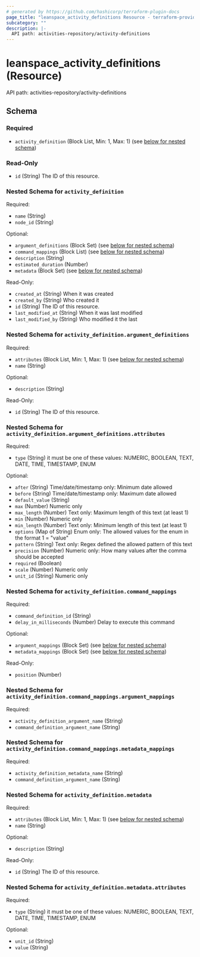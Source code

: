 ```yaml
---
# generated by https://github.com/hashicorp/terraform-plugin-docs
page_title: "leanspace_activity_definitions Resource - terraform-provider-leanspace"
subcategory: ""
description: |-
  API path: activities-repository/activity-definitions
---
```


# leanspace_activity_definitions (Resource)

API path: activities-repository/activity-definitions



<!-- schema generated by tfplugindocs -->
## Schema

### Required

- `activity_definition` (Block List, Min: 1, Max: 1) (see [below for nested schema](#nestedblock--activity_definition))

### Read-Only

- `id` (String) The ID of this resource.

<a id="nestedblock--activity_definition"></a>
### Nested Schema for `activity_definition`

Required:

- `name` (String)
- `node_id` (String)

Optional:

- `argument_definitions` (Block Set) (see [below for nested schema](#nestedblock--activity_definition--argument_definitions))
- `command_mappings` (Block List) (see [below for nested schema](#nestedblock--activity_definition--command_mappings))
- `description` (String)
- `estimated_duration` (Number)
- `metadata` (Block Set) (see [below for nested schema](#nestedblock--activity_definition--metadata))

Read-Only:

- `created_at` (String) When it was created
- `created_by` (String) Who created it
- `id` (String) The ID of this resource.
- `last_modified_at` (String) When it was last modified
- `last_modified_by` (String) Who modified it the last

<a id="nestedblock--activity_definition--argument_definitions"></a>
### Nested Schema for `activity_definition.argument_definitions`

Required:

- `attributes` (Block List, Min: 1, Max: 1) (see [below for nested schema](#nestedblock--activity_definition--argument_definitions--attributes))
- `name` (String)

Optional:

- `description` (String)

Read-Only:

- `id` (String) The ID of this resource.

<a id="nestedblock--activity_definition--argument_definitions--attributes"></a>
### Nested Schema for `activity_definition.argument_definitions.attributes`

Required:

- `type` (String) it must be one of these values: NUMERIC, BOOLEAN, TEXT, DATE, TIME, TIMESTAMP, ENUM

Optional:

- `after` (String) Time/date/timestamp only: Minimum date allowed
- `before` (String) Time/date/timestamp only: Maximum date allowed
- `default_value` (String)
- `max` (Number) Numeric only
- `max_length` (Number) Text only: Maximum length of this text (at least 1)
- `min` (Number) Numeric only
- `min_length` (Number) Text only: Minimum length of this text (at least 1)
- `options` (Map of String) Enum only: The allowed values for the enum in the format 1 = "value"
- `pattern` (String) Text only: Regex defined the allowed pattern of this text
- `precision` (Number) Numeric only: How many values after the comma should be accepted
- `required` (Boolean)
- `scale` (Number) Numeric only
- `unit_id` (String) Numeric only



<a id="nestedblock--activity_definition--command_mappings"></a>
### Nested Schema for `activity_definition.command_mappings`

Required:

- `command_definition_id` (String)
- `delay_in_milliseconds` (Number) Delay to execute this command

Optional:

- `argument_mappings` (Block Set) (see [below for nested schema](#nestedblock--activity_definition--command_mappings--argument_mappings))
- `metadata_mappings` (Block Set) (see [below for nested schema](#nestedblock--activity_definition--command_mappings--metadata_mappings))

Read-Only:

- `position` (Number)

<a id="nestedblock--activity_definition--command_mappings--argument_mappings"></a>
### Nested Schema for `activity_definition.command_mappings.argument_mappings`

Required:

- `activity_definition_argument_name` (String)
- `command_definition_argument_name` (String)


<a id="nestedblock--activity_definition--command_mappings--metadata_mappings"></a>
### Nested Schema for `activity_definition.command_mappings.metadata_mappings`

Required:

- `activity_definition_metadata_name` (String)
- `command_definition_argument_name` (String)



<a id="nestedblock--activity_definition--metadata"></a>
### Nested Schema for `activity_definition.metadata`

Required:

- `attributes` (Block List, Min: 1, Max: 1) (see [below for nested schema](#nestedblock--activity_definition--metadata--attributes))
- `name` (String)

Optional:

- `description` (String)

Read-Only:

- `id` (String) The ID of this resource.

<a id="nestedblock--activity_definition--metadata--attributes"></a>
### Nested Schema for `activity_definition.metadata.attributes`

Required:

- `type` (String) it must be one of these values: NUMERIC, BOOLEAN, TEXT, DATE, TIME, TIMESTAMP, ENUM

Optional:

- `unit_id` (String)
- `value` (String)


